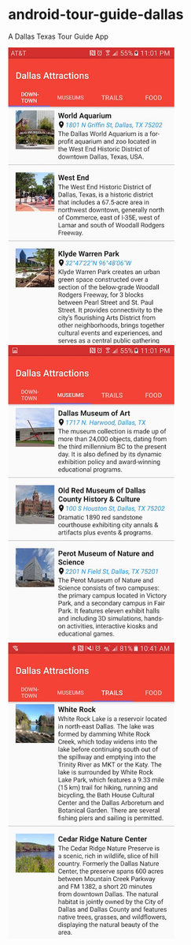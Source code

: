 # android-tour-guide-dallas
A Dallas Texas Tour Guide App

![Downtown](https://github.com/throwrocks/android-project-images/blob/master/tour-guide/tour-guide-downtown.png)
![Museums](https://github.com/throwrocks/android-project-images/blob/master/tour-guide/tour-guide-museums.png)
![Trails](https://github.com/throwrocks/android-project-images/blob/master/tour-guide/tour-guide-trails.png)
